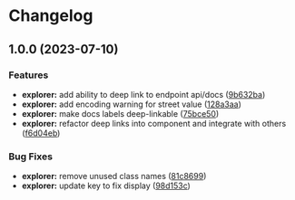 # Changelog

## 1.0.0 (2023-07-10)


### Features

* **explorer:** add ability to deep link to endpoint api/docs ([9b632ba](https://github.com/agrc/api.mapserv.utah.gov/commit/9b632baec292b60ab5f7bd48661ce82ea9f10ef1))
* **explorer:** add encoding warning for street value ([128a3aa](https://github.com/agrc/api.mapserv.utah.gov/commit/128a3aa78ec03f70c6af23bd51ba47b80c205184))
* **explorer:** make docs labels deep-linkable ([75bce50](https://github.com/agrc/api.mapserv.utah.gov/commit/75bce5084c4eecd593354bfb7439c89f873654e5))
* **explorer:** refactor deep links into component and integrate with others ([f6d04eb](https://github.com/agrc/api.mapserv.utah.gov/commit/f6d04eba0a72a07e6f75e50316f8999685fb4d94))


### Bug Fixes

* **explorer:** remove unused class names ([81c8699](https://github.com/agrc/api.mapserv.utah.gov/commit/81c8699e126e73fe55e4f9e6bf53e2f35189f40a))
* **explorer:** update key to fix display ([98d153c](https://github.com/agrc/api.mapserv.utah.gov/commit/98d153cea936b02351a14200af51d61ce222decd))
